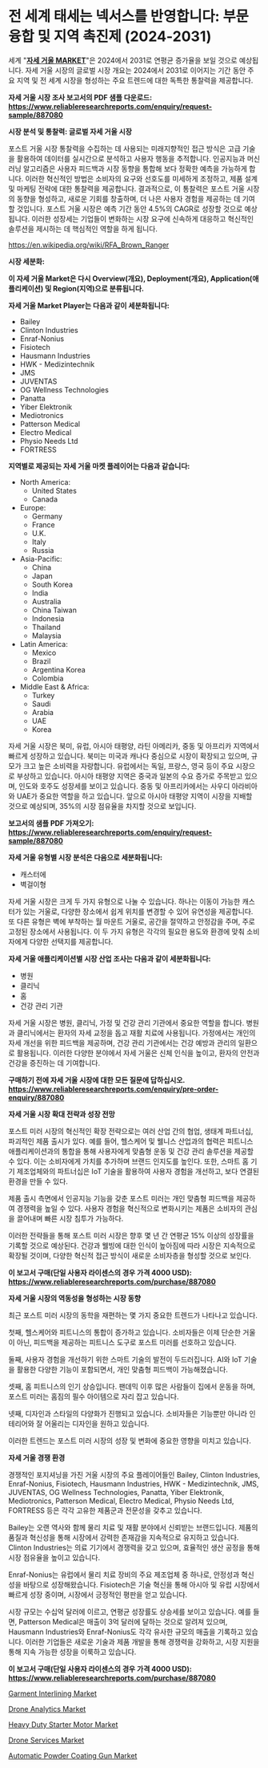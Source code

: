 <p><h1>전 세계 태세는 넥서스를 반영합니다: 부문 융합 및 지역 촉진제 (2024-2031)</h1></p><p>세계 "<strong><a href="https://www.reliableresearchreports.com/posture-mirrors-r887080?utm_campaign=106&utm_medium=8&utm_source=Github&utm_content=ia&utm_term=22102024&utm_id=posture-mirrors">자세 거울 MARKET</a></strong>"은 2024에서 2031로 연평균 증가율을 보일 것으로 예상됩니다. 자세 거울 시장의 글로벌 시장 개요는 2024에서 2031로 이어지는 기간 동안 주요 지역 및 전 세계 시장을 형성하는 주요 트렌드에 대한 독특한 통찰력을 제공합니다.</p>
<p><strong>자세 거울 시장 조사 보고서의 PDF 샘플 다운로드: <a href="https://www.reliableresearchreports.com/enquiry/request-sample/887080?utm_campaign=106&utm_medium=8&utm_source=Github&utm_content=ia&utm_term=22102024&utm_id=posture-mirrors">https://www.reliableresearchreports.com/enquiry/request-sample/887080</a></strong></p>
<p><strong>시장 분석 및 통찰력: 글로벌 자세 거울 시장</strong></p>
<p><p>포스트 거울 시장 통찰력을 수집하는 데 사용되는 미래지향적인 접근 방식은 고급 기술을 활용하여 데이터를 실시간으로 분석하고 사용자 행동을 추적합니다. 인공지능과 머신러닝 알고리즘은 사용자 피드백과 시장 동향을 통합해 보다 정확한 예측을 가능하게 합니다. 이러한 혁신적인 방법은 소비자의 요구와 선호도를 미세하게 조정하고, 제품 설계 및 마케팅 전략에 대한 통찰력을 제공합니다. 결과적으로, 이 통찰력은 포스트 거울 시장의 동향을 형성하고, 새로운 기회를 창출하며, 더 나은 사용자 경험을 제공하는 데 기여할 것입니다. 포스트 거울 시장은 예측 기간 동안 4.5%의 CAGR로 성장할 것으로 예상됩니다. 이러한 성장세는 기업들이 변화하는 시장 요구에 신속하게 대응하고 혁신적인 솔루션을 제시하는 데 핵심적인 역할을 하게 됩니다.</p></p>
<p><a href="%7CAUTHORITHY_DOMAIN_URL%7C?utm_campaign=106&utm_medium=8&utm_source=Github&utm_content=ia&utm_term=22102024&utm_id=posture-mirrors">https://en.wikipedia.org/wiki/RFA_Brown_Ranger</a></p>
<p><strong>시장 세분화:</strong></p>
<p><strong>이 자세 거울 Market은 다시 Overview(개요), Deployment(개요), Application(애플리케이션) 및 Region(지역)으로 분류됩니다.</strong></p>
<p><strong>자세 거울 Market Player는 다음과 같이 세분화됩니다:</strong></p>
<p><ul><li>Bailey</li><li>Clinton Industries</li><li>Enraf-Nonius</li><li>Fisiotech</li><li>Hausmann Industries</li><li>HWK - Medizintechnik</li><li>JMS</li><li>JUVENTAS</li><li>OG Wellness Technologies</li><li>Panatta</li><li>Yiber Elektronik</li><li>Mediotronics</li><li>Patterson Medical</li><li>Electro Medical</li><li>Physio Needs Ltd</li><li>FORTRESS</li></ul></p>
<p><strong>지역별로 제공되는 자세 거울 마켓 플레이어는 다음과 같습니다:</strong></p>
<p><ul>
    <li>
        North America:
        <ul>
            <li>United States</li>
            <li>Canada</li>
        </ul>
    </li>
    <li>
        Europe:
        <ul>
            <li>Germany</li>
            <li>France</li>
            <li>U.K.</li>
            <li>Italy</li>
            <li>Russia</li>
        </ul>
    </li>
    <li>
        Asia-Pacific:
        <ul>
            <li>China</li>
            <li>Japan</li>
            <li>South Korea</li>
            <li>India</li>
            <li>Australia</li>
            <li>China Taiwan</li>
            <li>Indonesia</li>
            <li>Thailand</li>
            <li>Malaysia</li>
        </ul>
    </li>
    <li>
        Latin America:
        <ul>
            <li>Mexico</li>
            <li>Brazil</li>
            <li>Argentina Korea</li>
            <li>Colombia</li>
        </ul>
    </li>
    <li>
        Middle East & Africa:
        <ul>
            <li>Turkey</li>
            <li>Saudi</li>
            <li>Arabia</li>
            <li>UAE</li>
            <li>Korea</li>
        </ul>
    </li>
    </ul></p>
<p><p>자세 거울 시장은 북미, 유럽, 아시아 태평양, 라틴 아메리카, 중동 및 아프리카 지역에서 빠르게 성장하고 있습니다. 북미는 미국과 캐나다 중심으로 시장이 확장되고 있으며, 규모가 크고 높은 소비력을 자랑합니다. 유럽에서는 독일, 프랑스, 영국 등이 주요 시장으로 부상하고 있습니다. 아시아 태평양 지역은 중국과 일본의 수요 증가로 주목받고 있으며, 인도와 호주도 성장세를 보이고 있습니다. 중동 및 아프리카에서는 사우디 아라비아와 UAE가 중요한 역할을 하고 있습니다. 앞으로 아시아 태평양 지역이 시장을 지배할 것으로 예상되며, 35%의 시장 점유율을 차지할 것으로 보입니다.</p></p>
<p><strong>보고서의 샘플 PDF 가져오기: <a href="https://www.reliableresearchreports.com/enquiry/request-sample/887080?utm_campaign=106&utm_medium=8&utm_source=Github&utm_content=ia&utm_term=22102024&utm_id=posture-mirrors">https://www.reliableresearchreports.com/enquiry/request-sample/887080</a></strong></p>
<p><strong>자세 거울 유형별 시장 분석은 다음으로 세분화됩니다:</strong></p>
<p><ul><li>캐스터에</li><li>벽걸이형</li></ul></p>
<p><p>자세 거울 시장은 크게 두 가지 유형으로 나눌 수 있습니다. 하나는 이동이 가능한 캐스터가 있는 거울로, 다양한 장소에서 쉽게 위치를 변경할 수 있어 유연성을 제공합니다. 또 다른 유형은 벽에 부착하는 월 마운트 거울로, 공간을 절약하고 안정감을 주며, 주로 고정된 장소에서 사용됩니다. 이 두 가지 유형은 각각의 필요한 용도와 환경에 맞춰 소비자에게 다양한 선택지를 제공합니다.</p></p>
<p><strong>자세 거울 애플리케이션별 시장 산업 조사는 다음과 같이 세분화됩니다:</strong></p>
<p><ul><li>병원</li><li>클리닉</li><li>홈</li><li>건강 관리 기관</li></ul></p>
<p><p>자세 거울 시장은 병원, 클리닉, 가정 및 건강 관리 기관에서 중요한 역할을 합니다. 병원과 클리닉에서는 환자의 자세 교정을 돕고 재활 치료에 사용됩니다. 가정에서는 개인의 자세 개선을 위한 피드백을 제공하며, 건강 관리 기관에서는 건강 예방과 관리의 일환으로 활용됩니다. 이러한 다양한 분야에서 자세 거울은 신체 인식을 높이고, 환자의 안전과 건강을 증진하는 데 기여합니다.</p></p>
<p><strong>구매하기 전에 자세 거울 시장에 대한 모든 질문에 답하십시오. <a href="https://www.reliableresearchreports.com/enquiry/pre-order-enquiry/887080?utm_campaign=106&utm_medium=8&utm_source=Github&utm_content=ia&utm_term=22102024&utm_id=posture-mirrors">https://www.reliableresearchreports.com/enquiry/pre-order-enquiry/887080</a></strong></p>
<p><strong>자세 거울 시장 확대 전략과 성장 전망</strong></p>
<p><p>포스트 미러 시장의 혁신적인 확장 전략으로는 여러 산업 간의 협업, 생태계 파트너십, 파괴적인 제품 출시가 있다. 예를 들어, 헬스케어 및 웰니스 산업과의 협력은 피트니스 애플리케이션과의 통합을 통해 사용자에게 맞춤형 운동 및 건강 관리 솔루션을 제공할 수 있다. 이는 소비자에게 가치를 추가하며 브랜드 인지도를 높인다. 또한, 스마트 홈 기기 제조업체와의 파트너십은 IoT 기술을 활용하여 사용자 경험을 개선하고, 보다 연결된 환경을 만들 수 있다.</p><p>제품 출시 측면에서 인공지능 기능을 갖춘 포스트 미러는 개인 맞춤형 피드백을 제공하여 경쟁력을 높일 수 있다. 사용자 경험을 혁신적으로 변화시키는 제품은 소비자의 관심을 끌어내며 빠른 시장 침투가 가능하다.</p><p>이러한 전략들을 통해 포스트 미러 시장은 향후 몇 년 간 연평균 15% 이상의 성장률을 기록할 것으로 예상된다. 건강과 웰빙에 대한 인식이 높아짐에 따라 시장은 지속적으로 확장될 것이며, 다양한 혁신적 접근 방식이 새로운 소비자층을 형성할 것으로 보인다.</p></p>
<p><strong>이 보고서 구매(단일 사용자 라이센스의 경우 가격 4000 USD): <a href="https://www.reliableresearchreports.com/purchase/887080?utm_campaign=106&utm_medium=8&utm_source=Github&utm_content=ia&utm_term=22102024&utm_id=posture-mirrors">https://www.reliableresearchreports.com/purchase/887080</a></strong></p>
<p><strong>자세 거울 시장의 역동성을 형성하는 시장 동향</strong></p>
<p><p>최근 포스트 미러 시장의 동학을 재편하는 몇 가지 중요한 트렌드가 나타나고 있습니다. </p><p>첫째, 헬스케어와 피트니스의 통합이 증가하고 있습니다. 소비자들은 이제 단순한 거울이 아닌, 피드백을 제공하는 피트니스 도구로 포스트 미러를 선호하고 있습니다. </p><p>둘째, 사용자 경험을 개선하기 위한 스마트 기술의 발전이 두드러집니다. AI와 IoT 기술을 활용한 다양한 기능이 포함되면서, 개인 맞춤형 피드백이 가능해졌습니다. </p><p>셋째, 홈 피트니스의 인기 상승입니다. 팬데믹 이후 많은 사람들이 집에서 운동을 하며, 포스트 미러는 홈짐의 필수 아이템으로 자리 잡고 있습니다. </p><p>넷째, 디자인과 스타일의 다양화가 진행되고 있습니다. 소비자들은 기능뿐만 아니라 인테리어와 잘 어울리는 디자인을 원하고 있습니다. </p><p>이러한 트렌드는 포스트 미러 시장의 성장 및 변화에 중요한 영향을 미치고 있습니다.</p></p>
<p><strong>자세 거울 경쟁 환경</strong></p>
<p><p>경쟁적인 포지셔닝을 가진 거울 시장의 주요 플레이어들인 Bailey, Clinton Industries, Enraf-Nonius, Fisiotech, Hausmann Industries, HWK - Medizintechnik, JMS, JUVENTAS, OG Wellness Technologies, Panatta, Yiber Elektronik, Mediotronics, Patterson Medical, Electro Medical, Physio Needs Ltd, FORTRESS 등은 각각 고유한 제품군과 전문성을 갖추고 있습니다.</p><p>Bailey는 오랜 역사와 함께 물리 치료 및 재활 분야에서 신뢰받는 브랜드입니다. 제품의 품질과 혁신성을 통해 시장에서 강력한 존재감을 지속적으로 유지하고 있습니다. Clinton Industries는 의료 기기에서 경쟁력을 갖고 있으며, 효율적인 생산 공정을 통해 시장 점유율을 높이고 있습니다.</p><p>Enraf-Nonius는 유럽에서 물리 치료 장비의 주요 제조업체 중 하나로, 안정성과 혁신성을 바탕으로 성장해왔습니다. Fisiotech은 기술 혁신을 통해 아시아 및 유럽 시장에서 빠르게 성장 중이며, 시장에서 긍정적인 평판을 얻고 있습니다. </p><p>시장 규모는 수십억 달러에 이르고, 연평균 성장률도 상승세를 보이고 있습니다. 예를 들면, Patterson Medical은 매출이 3억 달러에 달하는 것으로 알려져 있으며, Hausmann Industries와 Enraf-Nonius도 각각 유사한 규모의 매출을 기록하고 있습니다. 이러한 기업들은 새로운 기술과 제품 개발을 통해 경쟁력을 강화하고, 시장 지원을 통해 지속 가능한 성장을 이룩하고 있습니다.</p></p>
<p><strong>이 보고서 구매(단일 사용자 라이센스의 경우 가격 4000 USD): <a href="https://www.reliableresearchreports.com/purchase/887080?utm_campaign=106&utm_medium=8&utm_source=Github&utm_content=ia&utm_term=22102024&utm_id=posture-mirrors">https://www.reliableresearchreports.com/purchase/887080</a></strong></p>
<p><p><a href="https://github.com/aiko92han/Market-Research-Report-List-1/blob/main/garment-interlining-market.md?utm_campaign=106&utm_medium=8&utm_source=Github&utm_content=ia&utm_term=22102024&utm_id=posture-mirrors">Garment Interlining Market</a></p><p><a href="https://www.linkedin.com/pulse/market-leaders-laggards-global-drone-analytics-trends-forecast-ccdje?utm_campaign=106&utm_medium=8&utm_source=Github&utm_content=ia&utm_term=22102024&utm_id=posture-mirrors">Drone Analytics Market</a></p><p><a href="https://issuu.com/reportprime-2/docs/heavy-duty-starter-motor-market-siz_44a586f8932156?utm_campaign=106&utm_medium=8&utm_source=Github&utm_content=ia&utm_term=22102024&utm_id=posture-mirrors">Heavy Duty Starter Motor Market</a></p><p><a href="https://www.linkedin.com/pulse/booming-drone-services-market-sector-analysis-growth-projections-kehic?utm_campaign=106&utm_medium=8&utm_source=Github&utm_content=ia&utm_term=22102024&utm_id=posture-mirrors">Drone Services Market</a></p><p><a href="https://issuu.com/reportprime-2/docs/automatic-powder-coating-gun-market_f875e0eb43fa1c?utm_campaign=106&utm_medium=8&utm_source=Github&utm_content=ia&utm_term=22102024&utm_id=posture-mirrors">Automatic Powder Coating Gun Market</a></p></p>